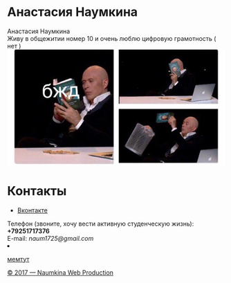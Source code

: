 <head>
<meta charset="utf-8">
<h1>Анастасия Наумкина</h1>
<link rel= "stylesheet" href= "style.css"> 
</head> 
<body> 
<div class="name"> 
<div>Анастасия Наумкина</div> 
</div> 
<div class="content"> 
Живу в общежитии номер 10 и очень люблю цифровую грамотность ( нет ) 
<div class= "img_r"> 
<img src="R6ZdVINA-zw.jpg"> 
</div> 
</div> 
<div class="menu"> 
<h1>Контакты</h1> 
<ul> 
<li><p><a href="https://vk.com/supernaum">Вконтакте</a></p></li> 
</ul>   Телефон (звоните, хочу вести активную студенческую жизнь): <b>+79251717376</b>
</div> 
 E-mail: <i>naum1725@gmail.com</i>
<li><p><a href= "https://vk.com/hsemem">мемтут</a></p></li> 
<div class="footer"> 
<p><a href = "https://vk.com/supernaum">&copy; 2017 — Naumkina Web Production</a></p> 
</div> 
</body> 
</html>
